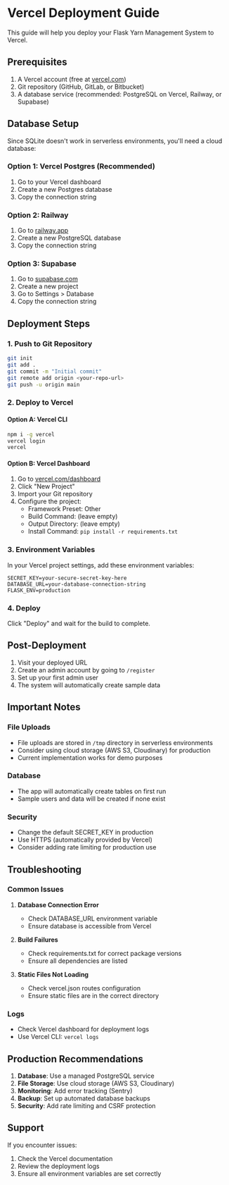 # Vercel Deployment Guide

This guide will help you deploy your Flask Yarn Management System to Vercel.

## Prerequisites

1. A Vercel account (free at [vercel.com](https://vercel.com))
2. Git repository (GitHub, GitLab, or Bitbucket)
3. A database service (recommended: PostgreSQL on Vercel, Railway, or Supabase)

## Database Setup

Since SQLite doesn't work in serverless environments, you'll need a cloud database:

### Option 1: Vercel Postgres (Recommended)
1. Go to your Vercel dashboard
2. Create a new Postgres database
3. Copy the connection string

### Option 2: Railway
1. Go to [railway.app](https://railway.app)
2. Create a new PostgreSQL database
3. Copy the connection string

### Option 3: Supabase
1. Go to [supabase.com](https://supabase.com)
2. Create a new project
3. Go to Settings > Database
4. Copy the connection string

## Deployment Steps

### 1. Push to Git Repository
```bash
git init
git add .
git commit -m "Initial commit"
git remote add origin <your-repo-url>
git push -u origin main
```

### 2. Deploy to Vercel

#### Option A: Vercel CLI
```bash
npm i -g vercel
vercel login
vercel
```

#### Option B: Vercel Dashboard
1. Go to [vercel.com/dashboard](https://vercel.com/dashboard)
2. Click "New Project"
3. Import your Git repository
4. Configure the project:
   - Framework Preset: Other
   - Build Command: (leave empty)
   - Output Directory: (leave empty)
   - Install Command: `pip install -r requirements.txt`

### 3. Environment Variables

In your Vercel project settings, add these environment variables:

```
SECRET_KEY=your-secure-secret-key-here
DATABASE_URL=your-database-connection-string
FLASK_ENV=production
```

### 4. Deploy
Click "Deploy" and wait for the build to complete.

## Post-Deployment

1. Visit your deployed URL
2. Create an admin account by going to `/register`
3. Set up your first admin user
4. The system will automatically create sample data

## Important Notes

### File Uploads
- File uploads are stored in `/tmp` directory in serverless environments
- Consider using cloud storage (AWS S3, Cloudinary) for production
- Current implementation works for demo purposes

### Database
- The app will automatically create tables on first run
- Sample users and data will be created if none exist

### Security
- Change the default SECRET_KEY in production
- Use HTTPS (automatically provided by Vercel)
- Consider adding rate limiting for production use

## Troubleshooting

### Common Issues

1. **Database Connection Error**
   - Check DATABASE_URL environment variable
   - Ensure database is accessible from Vercel

2. **Build Failures**
   - Check requirements.txt for correct package versions
   - Ensure all dependencies are listed

3. **Static Files Not Loading**
   - Check vercel.json routes configuration
   - Ensure static files are in the correct directory

### Logs
- Check Vercel dashboard for deployment logs
- Use Vercel CLI: `vercel logs`

## Production Recommendations

1. **Database**: Use a managed PostgreSQL service
2. **File Storage**: Use cloud storage (AWS S3, Cloudinary)
3. **Monitoring**: Add error tracking (Sentry)
4. **Backup**: Set up automated database backups
5. **Security**: Add rate limiting and CSRF protection

## Support

If you encounter issues:
1. Check the Vercel documentation
2. Review the deployment logs
3. Ensure all environment variables are set correctly
